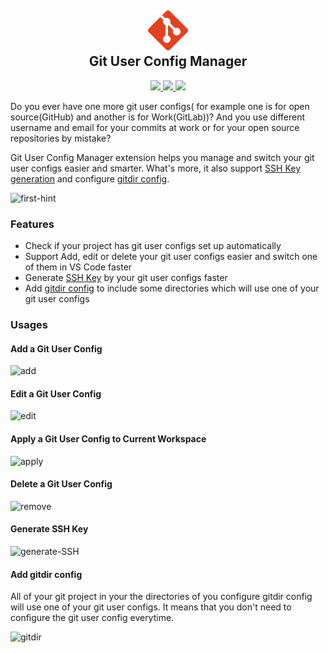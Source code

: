 <h2 align="center"><img src="./assets/logo.png" height="64"><br>Git User Config Manager</h2>
<p align="center">
    <a href="https://marketplace.visualstudio.com/items?itemName=luhc228.git-user-config-manager" alt="Marketplace version">
        <img src="https://img.shields.io/visual-studio-marketplace/v/luhc228.git-user-config-manager?color=orange&label=VS%20Code%20Marketplace" />
    </a>
    <a href="https://marketplace.visualstudio.com/items?itemName=luhc228.git-user-config-manager" alt="Marketplace Stars">
        <img src="https://img.shields.io/visual-studio-marketplace/stars/luhc228.git-user-config-manager" />
    </a>
    <a href="https://marketplace.visualstudio.com/items?itemName=luhc228.git-user-config-manager" alt="Marketplace download counts">
        <img src="https://img.shields.io/visual-studio-marketplace/d/luhc228.git-user-config-manager?color=blueviolet&label=Downloads" />
    </a>
</p>

Do you ever have one more git user configs( for example one is for open source(GitHub) and another is for Work(GitLab))? And you use different username and email for your commits at work or for your open source repositories by mistake?

Git User Config Manager extension helps you manage and switch your git user configs easier and smarter. What's more, it also support [SSH Key generation](https://git-scm.com/book/en/v2/Git-on-the-Server-Generating-Your-SSH-Public-Key) and configure [gitdir config](https://git-scm.com/docs/git-config#_conditional_includes).

![first-hint](https://github.com/luhc228/git-user-config-manager-extension/assets/44047106/0e74061d-bd72-4c0d-8055-0270af764c7a)

### Features

- Check if your project has git user configs set up automatically
- Support Add, edit or delete your git user configs easier and switch one of them in VS Code faster
- Generate [SSH Key](https://git-scm.com/book/en/v2/Git-on-the-Server-Generating-Your-SSH-Public-Key) by your git user configs faster
- Add [gitdir config](https://git-scm.com/docs/git-config#_conditional_includes) to include some directories which will use one of your git user configs

### Usages

#### Add a Git User Config

![add](https://github.com/luhc228/git-user-config-manager-extension/assets/44047106/240f00fa-473e-4e42-8703-e0de2370e7d2)

#### Edit a Git User Config

![edit](https://github.com/luhc228/git-user-config-manager-extension/assets/44047106/baaa3184-dbb5-4098-84dc-bf296871dcc6)

#### Apply a Git User Config to Current Workspace

![apply](https://github.com/luhc228/git-user-config-manager-extension/assets/44047106/42be7dab-a3d1-4e1e-a91d-814976f40f24)

#### Delete a Git User Config

![remove](https://github.com/luhc228/git-user-config-manager-extension/assets/44047106/f4b701b2-23d7-45cd-a126-cffbab07a7e1)

#### Generate SSH Key

![generate-SSH](https://github.com/luhc228/git-user-config-manager-extension/assets/44047106/664d2a08-c7b5-4562-8150-16a09f5a9fb8)

#### Add gitdir config

All of your git project in your the directories of you configure gitdir config will use one of your git user configs. It means that you don't need to configure the git user config everytime.

![gitdir](https://github.com/luhc228/git-user-config-manager-extension/assets/44047106/874be82d-d4b3-4fb2-9611-7db97c7fe6c2)